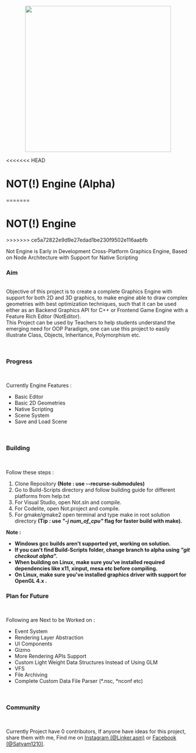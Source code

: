 <p align="center"><img src = "https://drive.google.com/uc?export=view&id=1OPrELTXz6m4MTQDEt43r9N4Ih5-IRutS" width="400" height="400"/></p>
<<<<<<< HEAD
<h1> NOT(!) Engine (Alpha)</h1>
=======
<h1> NOT(!) Engine </h1>
>>>>>>> ce5a72822e9d9e27edad1be230f9502e116aabfb
<p>
  Not Engine is Early in Development Cross-Platform Graphics Engine, Based on Node Architecture with Support for Native Scripting
</p>
<h3>Aim</h3><br/
<p>
   Objective of this project is to create a complete Graphics Engine with support for both 2D and 3D graphics, to make engine able to draw complex geometries with best optimization techniques, such that it can be used either as an Backend Graphics API for C++ or Frontend Game Engine with a Feature Rich Editor (NotEditor).
  <br/>This Project can be used by Teachers to help students understand the emerging need for OOP Paradigm, one can use this project to easily illustrate Class, Objects, Inheritance, Polymorphism etc.
</p><br/>
<h3>Progress</h3><br/>
<p>
  Currently Engine Features :
  <ul>
    <li>Basic Editor</li>
    <li>Basic 2D Geometries</li>
    <li>Native Scripting</li>
    <li>Scene System</li>
    <li>Save and Load Scene</li>
  </ul>
</p>
<br/>
<h3>Building</h3><br/>
<p>
  Follow these steps :
  <ol>
    <li>Clone Repository <b>(Note : use --recurse-submodules)</b></li>
    <li>Go to Build-Scripts directory and follow building guide for different platforms from help.txt</li>
    <li>For Visual Studio, open Not.sln and compile.</li>
    <li>For Codelite, open Not.project and compile.</li>
    <li>For gmake/gmake2 open terminal and type make in root solution directory <b>(Tip : use <i>"-j num_of_cpu"</i> flag for faster build with make).</b></li>
  </ol>
  <b>Note :
  <ul>
    <li>Windows gcc builds aren't supported yet, working on solution.</li>
    <li>If you can't find Build-Scripts folder, change branch to alpha using <i>"git checkout alpha".</i></li>
    <li>When building on Linux, make sure you've installed required dependencies like x11, xinput, mesa etc before compiling.</li>
    <li>On Linux, make sure you've installed graphics driver with support for OpenGL 4.x .</li>
  </ul>
  </b>
</p>
<h3>Plan for Future</h3><br/>
<p>
  Following are Next to be Worked on :
  <ul>
    <li>Event System</li>
    <li>Rendering Layer Abstraction</li>
    <li>UI Components</li>
    <li>Gizmo</li>
    <li>More Rendering APIs Support</li>
    <li>Custom Light Weight Data Structures Instead of Using GLM</li>
    <li>VFS</li>
    <li>File Archiving</li>
    <li>Complete Custom Data File Parser (*.nsc, *nconf etc)</li>
  </ul>
</p>
<br/>
<h3>Community</h3>
<br/>
<p>
  Currently Project have 0 contributors, If anyone have ideas for this project, share them with me, Find me on <a href="https://www.instagram.com/Linker.asm">Instagram (@Linker.asm)</a> or <a href="https://www.Facebook.com/Satyam1210">Facebook (@Satyam1210)</a>.
</p>
